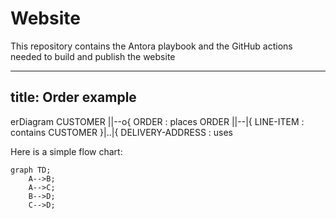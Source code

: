 # Website
This repository contains the Antora playbook and the GitHub actions needed to build and publish the website

---
title: Order example
---
erDiagram
    CUSTOMER ||--o{ ORDER : places
    ORDER ||--|{ LINE-ITEM : contains
    CUSTOMER }|..|{ DELIVERY-ADDRESS : uses

Here is a simple flow chart:

```mermaid
graph TD;
    A-->B;
    A-->C;
    B-->D;
    C-->D;
```